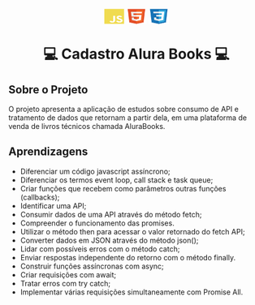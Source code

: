 <div style="display: inline_block" align="center"><br>
  <img align="center" alt="Rafa-Js" height="30" width="40" src="https://raw.githubusercontent.com/devicons/devicon/master/icons/javascript/javascript-plain.svg">
  <img align="center" alt="Rafa-HTML" height="30" width="40" src="https://raw.githubusercontent.com/devicons/devicon/master/icons/html5/html5-original.svg">
  <img align="center" alt="Rafa-CSS" height="30" width="40" src="https://raw.githubusercontent.com/devicons/devicon/master/icons/css3/css3-original.svg">
  
  
</div>

<p align="center">
  <h1 align="center">💻 Cadastro Alura Books 💻</h1>
</p>

## Sobre o Projeto

O projeto apresenta a aplicação de estudos sobre consumo de API e tratamento de dados que retornam a partir dela, em uma plataforma de venda de livros técnicos chamada AluraBooks. 

## Aprendizagens
- Diferenciar um código javascript assíncrono;
- Diferenciar os termos event loop, call stack e task queue;
- Criar funções que recebem como parâmetros outras funções (callbacks);
- Identificar uma API;
- Consumir dados de uma API através do método fetch;
- Compreender o funcionamento das promises.
- Utilizar o método then para acessar o valor retornado do fetch API;
- Converter dados em JSON através do método json();
- Lidar com possíveis erros com o método catch;
- Enviar respostas independente do retorno com o método finally.
- Construir funções assíncronas com async;
- Criar requisições com await;
- Tratar erros com try catch;
- Implementar várias requisições simultaneamente com Promise All.
